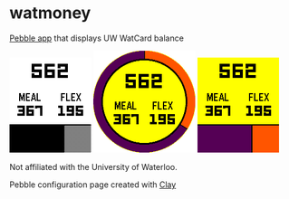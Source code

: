 # watmoney
[Pebble app](https://apps.getpebble.com/applications/56f4bd20a16b34e00c000036) that displays UW WatCard balance

![Aplite screenshot](screenshots/aplite.png "Aplite") ![Chalk screenshot](screenshots/chalk.png "Chalk") ![Basalt screenshot](screenshots/basalt.png "Basalt")

Not affiliated with the University of Waterloo.

Pebble configuration page created with [Clay](https://github.com/pebble/clay)
